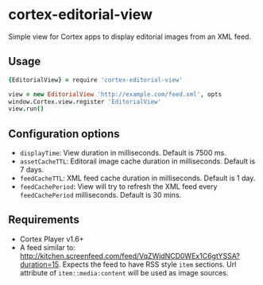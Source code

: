 # cortex-editorial-view

Simple view for Cortex apps to display editorial images from an XML feed.

## Usage
```coffeescript
{EditorialView} = require 'cortex-editorial-view'

view = new EditorialView 'http://example.com/feed.xml', opts
window.Cortex.view.register 'EditorialView'
view.run()
```

## Configuration options
- `displayTime`: View duration in milliseconds. Default is 7500 ms.
- `assetCacheTTL`: Editorail image cache duration in milliseconds. Default is 7 days.
- `feedCacheTTL`: XML feed cache duration in milliseconds. Default is 1 day.
- `feedCachePeriod`: View will try to refresh the XML feed every `feedCachePeriod` milliseconds. Default is 30 mins.

## Requirements
- Cortex Player v1.6+
- A feed similar to: http://kitchen.screenfeed.com/feed/VqZWjdNCD0WEx1C6gtYSSA?duration=15. Expects the feed to have RSS style `item` sections. Url attribute of `item::media:content` will be used as image sources. 
